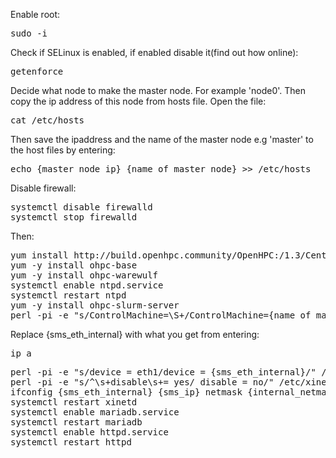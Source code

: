 Enable root:
<pre>sudo -i</pre>
Check if SELinux is enabled, if enabled disable it(find out how online):
<pre>
getenforce
</pre>
Decide what node to make the master node. For example 'node0'. Then copy the ip address of this node from hosts file. Open the file:
<pre>cat /etc/hosts</pre>
Then save the ipaddress and the name of the master node e.g 'master' to the host files by entering:
<pre>echo {master_node_ip} {name_of_master_node} >> /etc/hosts</pre>
Disable firewall:
<pre>
systemctl disable firewalld 
systemctl stop firewalld
</pre>
Then:
<pre>
yum install http://build.openhpc.community/OpenHPC:/1.3/CentOS_7/x86_64/ohpc-release-1.3-1.el7.x86_64.rpm
yum -y install ohpc-base
yum -y install ohpc-warewulf
systemctl enable ntpd.service
systemctl restart ntpd
yum -y install ohpc-slurm-server
perl -pi -e "s/ControlMachine=\S+/ControlMachine={name_of_master_node}/" /etc/slurm/slurm.conf
</pre>
Replace {sms_eth_internal} with what you get from entering:
<pre>ip a</pre>
<pre>
perl -pi -e "s/device = eth1/device = {sms_eth_internal}/" /etc/warewulf/provision.conf
perl -pi -e "s/^\s+disable\s+= yes/ disable = no/" /etc/xinetd.d/tftp
ifconfig {sms_eth_internal} {sms_ip} netmask {internal_netmask} up
systemctl restart xinetd
systemctl enable mariadb.service
systemctl restart mariadb
systemctl enable httpd.service
systemctl restart httpd

</pre>
